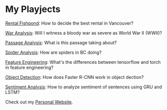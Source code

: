 # My Playjects
[Rental Fishpond](./Rental-Fishpond/): How to decide the best rental in Vancouver?

[War Analysis](./War-Analysis/):  Will I witness a bloody war as severe as World War II (WWII)?

[Passage Analysis](./Passage-Analysis-NLP_GPT/): What is this passage taking about?

[Spider Analysis](./Spider-Analysis/): How are spiders in BC doing?

[Feature Engineering](./Feature-Engineering/): What's the differences between tensorflow and torch in feature engineering?

[Object Detection](./Object-Detection-FastRCNN/): How does Faster R-CNN work in object dection?

[Sentiment Analysis](./Sentiment-Analysis_RNN/): How to analyze sentiment of sentences using GRU and LSTM?

Check out my [Personal Website](https://petitmi.com/).
